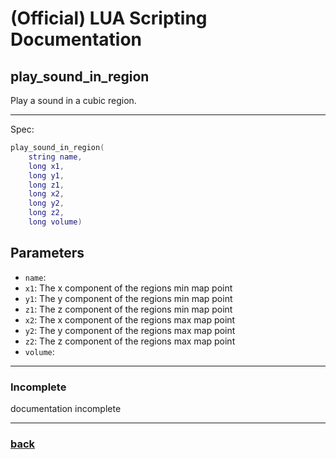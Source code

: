 
# (Official) LUA Scripting Documentation

## play_sound_in_region

Play a sound in a cubic region.

___

Spec:

```lua
play_sound_in_region(
	string name,
	long x1,
	long y1,
	long z1,
	long x2,
	long y2,
	long z2,
	long volume)
```

## Parameters

- `name`: 
- `x1`: The x component of the regions min map point
- `y1`: The y component of the regions min map point
- `z1`: The z component of the regions min map point
- `x2`: The x component of the regions max map point
- `y2`: The y component of the regions max map point
- `z2`: The z component of the regions max map point
- `volume`: 

___

### Incomplete

documentation incomplete

___

### [back](../sound)
